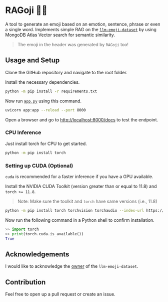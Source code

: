 # RAGoji 🕵‍♂️

A tool to generate an emoji based on an emotion, sentence, phrase or even a single word. Implements simple RAG on the [`llm-emoji-dataset`](https://huggingface.co/datasets/badrex/llm-emoji-dataset) by using MongoDB Atlas Vector search for semantic similarity.

> The emoji in the header was generated by `RAGoji` too!

## Usage and Setup

Clone the GitHub repository and navigate to the root folder.

Install the necessary dependencies.

```bash
python -m pip install -r requirements.txt
```

Now run [`app.py`](./app.py) using this command.

```bash
uvicorn app:app --reload --port 8000
```

Open a browser and go to <http://localhost:8000/docs> to test the endpoint.

### CPU Inference

Just install torch for CPU to get started.

```bash
python -m pip install torch
```

### Setting up CUDA (Optional)

`cuda` is recommended for a faster inference if you have a GPU available.

Install the NVIDIA CUDA Toolkit (version greater than or equal to 11.8) and `torch >= 11.8`.

> Note: Make sure the toolkit and `torch` have same versions (i.e., 11.8)

```bash
python -m pip install torch torchvision torchaudio --index-url https://download.pytorch.org/whl/cu118
```

Now run the following command in a Python shell to confirm installation.

```python
>> import torch
>> print(torch.cuda.is_available())
True
```

## Acknowledgements

I would like to acknowledge the [owner](https://huggingface.co/badrex) of the `llm-emoji-dataset`.

## Contribution

Feel free to open up a pull request or create an issue.

